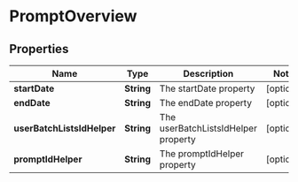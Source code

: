 
# PromptOverview

## Properties
Name | Type | Description | Notes
------------ | ------------- | ------------- | -------------
**startDate** | **String** | The startDate property |  [optional]
**endDate** | **String** | The endDate property |  [optional]
**userBatchListsIdHelper** | **String** | The userBatchListsIdHelper property |  [optional]
**promptIdHelper** | **String** | The promptIdHelper property |  [optional]



